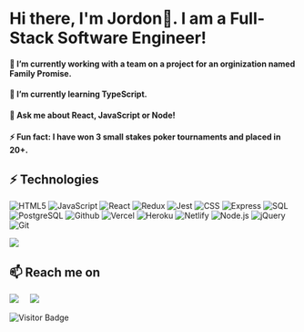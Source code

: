 <h1>Hi there, I'm Jordon👋.  I am a Full-Stack Software Engineer!</h1>
<h4>🔭 I’m currently working with a team on a project for an orginization named Family Promise.</h4>
<h4>🌱 I’m currently learning TypeScript.</h4>
<h4>💬 Ask me about React, JavaScript or Node!</h4>
<h4>⚡ Fun fact: I have won 3 small stakes poker tournaments and placed in 20+.</h4>


## ⚡ Technologies

![HTML5](https://img.shields.io/badge/HTML5-E34F26?style=for-the-badge&logo=html5&logoColor=white)
![JavaScript](https://img.shields.io/badge/JavaScript-323330?style=for-the-badge&logo=javascript&logoColor=F7DF1E)
![React](https://img.shields.io/badge/React-20232A?style=for-the-badge&logo=react&logoColor=61DAFB)
![Redux](https://img.shields.io/badge/Redux-593D88?style=for-the-badge&logo=redux&logoColor=white)
![Jest](https://img.shields.io/badge/Jest-323330?style=for-the-badge&logo=Jest&logoColor=white)
![CSS](https://img.shields.io/badge/CSS-239120?&style=for-the-badge&logo=css3&logoColor=white)
![Express](https://img.shields.io/badge/Express.js-404D59?style=for-the-badge)
![SQL](https://img.shields.io/badge/SQLite-07405E?style=for-the-badge&logo=sqlite&logoColor=white)
![PostgreSQL](https://img.shields.io/badge/PostgreSQL-316192?style=for-the-badge&logo=postgresql&logoColor=white)
![Github](https://img.shields.io/badge/GitHub-100000?style=for-the-badge&logo=github&logoColor=white)
![Vercel](https://img.shields.io/badge/Vercel-000000?style=for-the-badge&logo=vercel&logoColor=white)
![Heroku](https://img.shields.io/badge/Heroku-430098?style=for-the-badge&logo=heroku&logoColor=white)
![Netlify](https://img.shields.io/badge/Netlify-00C7B7?style=for-the-badge&logo=netlify&logoColor=white)
![Node.js](https://img.shields.io/badge/Node.js-43853D?style=for-the-badge&logo=node.js&logoColor=white)
![jQuery](https://img.shields.io/badge/jQuery-0769AD?style=for-the-badge&logo=jquery&logoColor=white)
![Git](https://img.shields.io/badge/-Git-black?style=for-the-badge&logo=git&logoColor=white)

<img src="https://github-readme-stats.vercel.app/api/top-langs/?username=JordonP123&layout=compact&count_private=true&theme=gruvbox" />

<h2>📫 Reach me on</h2>
  <a target="_blank"href="https://www.linkedin.com/in/jordon-pruitt"><img src="https://img.shields.io/badge/linkedin-%230077B5.svg?&style=for-the-badge&logo=linkedin&logoColor=white" /></a>&nbsp;&nbsp;&nbsp;&nbsp;
  <a href="mailto:jordonaren@gmail.com?subject=Hello%20Ileri,%20From%20Github"><img src="https://img.shields.io/badge/gmail-%23D14836.svg?&style=for-the-badge&logo=gmail&logoColor=white" /></a>&nbsp;&nbsp;&nbsp;&nbsp;

![Visitor Badge](https://visitor-badge.laobi.icu/badge?page_id=jordonP123.jordonP123) 
